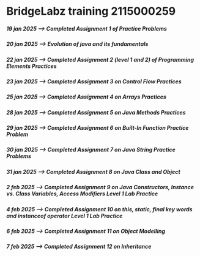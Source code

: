 
# BridgeLabz training 2115000259

<h5>  19 jan 2025 --> Completed Assignment 1  of Practice Problems</h5>
<h5>  20 jan 2025 --> Evolution of java and its fundamentals </h5>
<h5>  22 jan 2025 --> Completed Assignment 2 (level 1 and 2) of Programming Elements Practices</h5>
<h5>  23 jan 2025 --> Completed Assignment 3  on Control Flow Practices</h5>
<h5>  25 jan 2025 --> Completed Assignment 4  on Arrays Practices</h5>
<h5>  28 jan 2025 --> Completed Assignment 5 on Java Methods Practices</h5>
<h5>  29 jan 2025 --> Completed Assignment 6 on Built-In Function Practice Problem</h5>
<h5>  30 jan 2025 --> Completed Assignment 7 on Java String Practice Problems</h5>
<h5>  31 jan 2025 --> Completed Assignment 8 on Java Class and Object</h5>
<h5>  2 feb 2025 --> Completed Assignment 9 on Java Constructors, Instance vs. Class Variables, Access Modifiers Level 1 Lab Practice</h5>
<h5>  4 feb 2025 --> Completed Assignment 10 on this, static, final key words and instanceof operator Level 1 Lab Practice </h5>
<h5>  6 feb 2025 --> Completed Assignment 11 on Object Modelling </h5>
<h5>  7 feb 2025 --> Completed Assignment 12 on Inheritance </h5>
